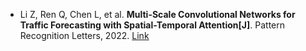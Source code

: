 * Li Z, Ren Q, Chen L, et al. <b>Multi-Scale Convolutional Networks for Traffic Forecasting with Spatial-Temporal Attention[J]</b>. Pattern Recognition Letters, 2022. [Link](https://www.sciencedirect.com/science/article/pii/S0167865522003051)

